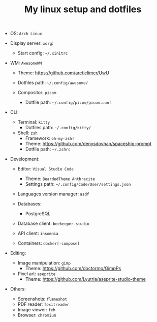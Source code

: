 <h1 align="center">My linux setup and dotfiles</h1>
<br />

- OS: `Arch Linux`

- Display server: `xorg`:
    - Start config: `~/.xinitrc`

- WM: `AwesomeWM`
    - Theme: https://github.com/arcticlimer/UwU
    - Dotfiles path: `~/.config/awesome/`

    - Compositor: `picom`
        - Dotfile path: `~/.config/picom/picom.conf`

- CLI:
    - Terminal: `kitty`
        - Dotfiles path: `~/.config/kitty/`
    - Shell: `zsh`
        - Framework: `oh-my-zsh!`
        - Theme: https://github.com/denysdovhan/spaceship-prompt
        - Dotfile path: `~/.zshrc`

- Development:
    - Editor: `Visual Studio Code`
        - Theme: `BeardedTheme Anthracite`
        - Settings path: `~/.config/Code/User/settings.json`

    - Languages version manager: `asdf`

    - Databases:
        - PostgreSQL

    - Database client: `beekeeper-studio`
    - API client: `insomnia`
    - Containers: `docker[-compose]`

- Editing:
    - Image manipulation: `gimp`
        - Theme: https://github.com/doctormo/GimpPs
    - Pixel art: `aseprite`
        - Theme: https://github.com/Lyutria/aseprite-studio-theme

- Others:
    - Screenshots: `flameshot`
    - PDF reader: `foxitreader`
    - Image viewer: `feh`
    - Browser: `chromium`
